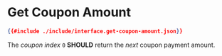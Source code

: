 # Get Coupon Amount

```json
{{#include ./include/interface.get-coupon-amount.json}}
```

The *coupon index* `0` **SHOULD** return the *next* coupon payment amount.
